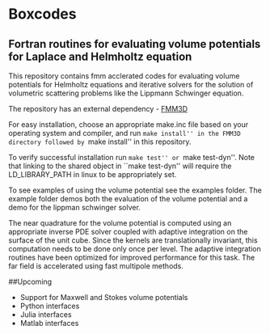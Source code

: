 # Boxcodes

## Fortran routines for evaluating volume potentials for Laplace and Helmholtz equation

This repository contains fmm acclerated codes for evaluating volume potentials for Helmholtz equations
and iterative solvers for the solution of volumetric scattering problems like the Lippmann Schwinger
equation.

The repository has an external dependency - [FMM3D](https://fmm3d.readthedocs.io/en/latest)

For easy installation, choose an appropriate make.inc file based on your operating
system and compiler,  and run ``make install'' in the FMM3D directory followed by ``make install''
in this repository.

To verify successful installation run ``make test'' or ``make test-dyn''. 
Note that linking to the shared object in ``make test-dyn'' will require
the LD_LIBRARY_PATH in linux to be appropriately set.

To see examples of using the volume potential see the examples folder.
The example folder demos both the evaluation of the volume potential
and a demo for the lippman schwinger solver.

The near quadrature for the volume potential is computed using an
appropriate inverse PDE solver coupled with adaptive integration
on the surface of the unit cube. Since the kernels are translationally
invariant, this computation needs to be done only once per level.
The adaptive integration routines have been optimized for improved
performance for this task. The far field is accelerated using fast
multipole methods.


##Upcoming

- Support for Maxwell and Stokes volume potentials
- Python interfaces
- Julia interfaces
- Matlab interfaces  
